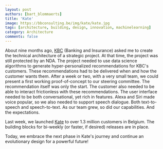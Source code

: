 ```yaml
---
layout: post
authors: [bart_blommaerts]
title: 'Kate'
image: https://bbconsulting.be/img/kate/kate.jpg
tags: [architecture, building, design, innovation, machinelearning]
category: Architecture
comments: false
---
```


<meta name="twitter:card" content="summary" />
<meta name="twitter:site" content="@DaggieBe" />
<meta name="twitter:title" content="Kate" />
<meta name="twitter:description" content="Release of Kate for KBC Bank" />
<meta name="twitter:image" content="https://bbconsulting.be/img/kate/kate.jpg" />
     

About nine months ago, [KBC](https://www.kbc.be/) (Banking and Insurance) asked me to create the technical architecture of a strategic project. 
At that time, the project was still protected by an NDA.
The project needed to use data science algorithms to generate hyper-personalized recommendations for KBC's customers.
These recommendations had to be delivered when and how the customer wants them.
After a week or two, with a very small team, we could present a first working proof-of-concept to our steering committee.
The recommendation itself was only the start.
The customer also needed to be able to interact frictionless with these recommendations.
The user interface needed to be both conversational, yet rich in features.
Alexa and Siri made voice popular, so we also needed to support speech dialogue. 
Both text-to-speech and speech-to-text.
As our team grew, so did our capabilities.
And the expectations.

Last week, we launched [Kate](https://www.kbc.be/campaigns/kate/nl/index.html#/wie-is-kate) to over 1.3 million customers in Belgium.
The building blocks for bi-weekly (or faster, if desired) releases are in place.

Today, we embrace the next phase in Kate's journey and continue an evolutionary design for a powerful future!
